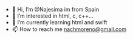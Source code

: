 - 👋 Hi, I’m @Najesima im from Spain
- 👀 I’m interested in html, c, c++...
- 🌱 I’m currently learning html and swift
- 📫 How to reach me nachmoreno@gmail.com

<!---
Najesima/Najesima is a ✨ special ✨ repository because its `README.md` (this file) appears on your GitHub profile.
You can click the Preview link to take a look at your changes.
--->
